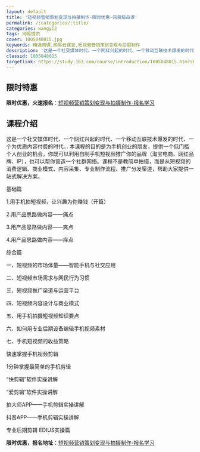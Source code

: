 ```yaml
---
layout: default
title: '短视频营销策划变现与拍摄制作-限时优惠-网易精品课'
permalink: /:categories/:title/
categories: wangyi2
tags: 网易提供
cover: 1005048015.jpg
keywords: 精选网课,网易云课堂,短视频营销策划变现与拍摄制作
description: '这是一个社交媒体时代、一个网红兴起的时代、一个移动互联技术爆发的时代、一个为优质内容付费的时代...本课程的目的是为手机'
classid: 1005048015
targetlink: https://study.163.com/course/introduction/1005048015.htm?share=1&shareId=1025206652&utm_campaign=share&utm_medium=iphoneShare&utm_source=&utm_u=1025206652
---
```


## 限时特惠

**限时优惠，火速报名**：[短视频营销策划变现与拍摄制作-报名学习](https://study.163.com/course/introduction/1005048015.htm?share=1&shareId=1025206652&utm_campaign=share&utm_medium=iphoneShare&utm_source=&utm_u=1025206652)

## 课程介绍

这是一个社交媒体时代、一个网红兴起的时代、一个移动互联技术爆发的时代、一个为优质内容付费的时代... 本课程的目的是为手机创业的朋友，提供一个低门槛个人创业的机会，你既可以利用自制手机短视频推广你的品牌（淘宝电商、网红品牌、IP），也可以帮你营造一个社群网络。课程不是教简单拍摄，而是从短视频的消费逻辑、商业模式、内容采集、专业制作流程、推广分发渠道，帮助大家提供一站式解决方案。



基础篇

1.用手机拍短视频，让兴趣为你赚钱（开篇）

2.用产品思路做内容——痛点

3.用产品思路做内容——爽点

4.用产品思路做内容——痒点



综合篇

一、短视频的市场体量——智能手机与社交应用

二、短视频市场需求与网民行为习惯 

三、短视频推广渠道与运营平台

四、短视频内容设计与商业模式

五、用手机拍摄短视频知识要点

六、如何用专业后期设备编辑手机视频素材

七、手机短视频的收益策略



快速掌握手机视频剪辑

1分钟掌握最简单的手机剪辑

“快剪辑”软件实操讲解

“爱剪辑”软件实操讲解

拍大师APP——手机剪辑实操讲解

抖音APP——手机剪辑实操讲解

专业后期剪辑   EDIUS实操篇

**限时优惠，报名地址**：[短视频营销策划变现与拍摄制作-报名学习](https://study.163.com/course/introduction/1005048015.htm?share=1&shareId=1025206652&utm_campaign=share&utm_medium=iphoneShare&utm_source=&utm_u=1025206652)

